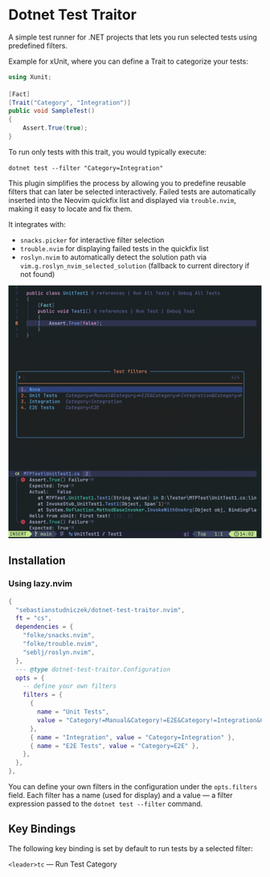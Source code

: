 # Dotnet Test Traitor

A simple test runner for .NET projects that lets you run selected tests using predefined filters.

Example for xUnit, where you can define a Trait to categorize your tests:

```csharp
using Xunit;

[Fact]
[Trait("Category", "Integration")]
public void SampleTest()
{
    Assert.True(true);
}
```

To run only tests with this trait, you would typically execute:

`dotnet test --filter "Category=Integration"`

This plugin simplifies the process by allowing you to predefine reusable filters that can later be selected interactively.
Failed tests are automatically inserted into the Neovim quickfix list and displayed via `trouble.nvim`, making it easy to locate and fix them.

It integrates with:

- `snacks.picker` for interactive filter selection
- `trouble.nvim` for displaying failed tests in the quickfix list
- `roslyn.nvim` to automatically detect the solution path via `vim.g.roslyn_nvim_selected_solution` (fallback to current directory if not found)

![alt text](demo.png)

## Installation

### Using lazy.nvim

```lua
{
  "sebastianstudniczek/dotnet-test-traitor.nvim",
  ft = "cs",
  dependencies = {
    "folke/snacks.nvim",
    "folke/trouble.nvim",
    "seblj/roslyn.nvim",
  },
  --- @type dotnet-test-traitor.Configuration
  opts = {
    -- define your own filters
    filters = {
      {
        name = "Unit Tests",
        value = "Category!=Manual&Category!=E2E&Category!=Integration&Category!=Performance&Category!=Service|Type=Service-InMemory",
      },
      { name = "Integration", value = "Category=Integration" },
      { name = "E2E Tests", value = "Category=E2E" },
    },
  },
},
```

You can define your own filters in the configuration under the `opts.filters` field.
Each filter has a name (used for display) and a value — a filter expression passed to the `dotnet test --filter` command.

## Key Bindings

The following key binding is set by default to run tests by a selected filter:

`<leader>tc` — Run Test Category
